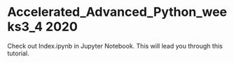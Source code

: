 # Accelerated_Advanced_Python_weeks3_4 2020 

Check out Index.ipynb in Jupyter Notebook. This will lead you through this tutorial.

